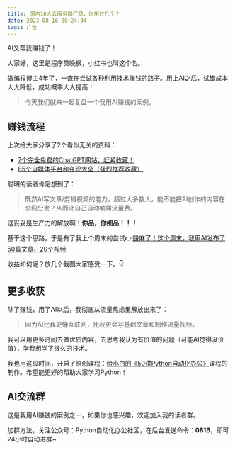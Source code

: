 ```yaml
---
title: 国内10大云服务器厂商，你用过几个？
date: 2023-08-16 00:24:04
tags: 广告
---
```


AI又帮我赚钱了！

大家好，这里是程序员晚枫，小红书也叫这个名。

做编程博主4年了，一直在尝试各种利用技术赚钱的路子。用上AI之后，试错成本大大降低，成功概率大大提高！

> 今天我们就来一起复盘一个我用AI赚钱的案例。

## 赚钱流程

上次给大家分享了2个看似无关的资料：

- [7个完全免费的ChatGPT网站，赶紧收藏！](https://mp.weixin.qq.com/s/-dtUCic75tRi8Vp_x31m3A)
- [85个自媒体平台和变现大全（强烈推荐收藏）](https://mp.weixin.qq.com/s/vG7AnDJ50KF-CbuserHPkA)

聪明的读者肯定想到了：

>  既然AI写文章/剪辑视频的能力，超过大多数人，能不能把AI创作的内容在全网分发？从而让自己自动躺赚流量费。


这妥妥是生产力的解放啊！**你品，你细品！！！**


基于这个思路，于是有了我上个周末的尝试👉[赚麻了！这个周末，我用AI发布了50篇文章、20个视频](https://mp.weixin.qq.com/s/ZY8WzQg0oA25wOsynq0Uyg)

收益如何呢？放几个截图大家感受一下。👇


## 更多收获

除了赚钱，用了AI以后，我彻底从流量焦虑里解放出来了：

> 因为AI比我更懂互联网，比我更会写基础文章和制作流量视频。

我可以用更多时间去做优质内容，去思考我认为有价值的问题（可能AI觉得没价值），学我想学了很久的技术。

我也用这段时间，开启了原创课程：[给小白的《50讲Python自动化办公》](https://mp.weixin.qq.com/s/PTRPBsxZnTP6S1ME4S1d8w)课程的制作。希望能更好的帮助大家学习Python！


## AI交流群

这是我用AI赚钱的案例之一，如果你也感兴趣，欢迎加入我的读者群。

加群方法，关注公众号：Python自动化办公社区，在后台发送命令：**0816**，即可24小时自动进群~

